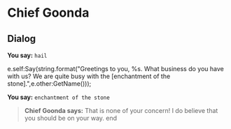# Chief Goonda
## Dialog

**You say:** `hail`



e.self:Say(string.format("Greetings to you, %s. What business do you have with us? We are quite busy with the [enchantment of the stone].",e.other:GetName()));





**You say:** `enchantment of the stone`



>**Chief Goonda says:** That is none of your concern! I do believe that you should be on your way.
end